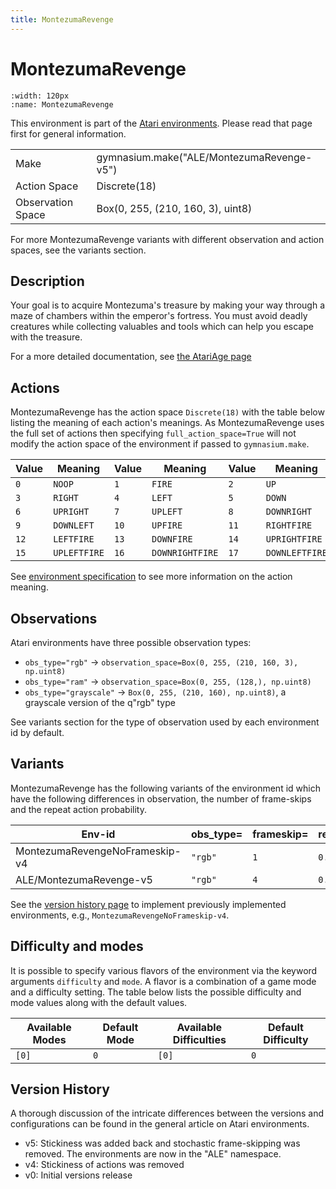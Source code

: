 ```yaml
---
title: MontezumaRevenge
---
```


# MontezumaRevenge

```{figure} ../_static/videos/environments/montezuma_revenge.gif
:width: 120px
:name: MontezumaRevenge
```

This environment is part of the <a href='..'>Atari environments</a>. Please read that page first for general information.

|                   |                                           |
|-------------------|-------------------------------------------|
| Make              | gymnasium.make("ALE/MontezumaRevenge-v5") |
| Action Space      | Discrete(18)                              |
| Observation Space | Box(0, 255, (210, 160, 3), uint8)         |

For more MontezumaRevenge variants with different observation and action spaces, see the variants section.

## Description

Your goal is to acquire Montezuma's treasure by making your way through a maze of chambers within the emperor's fortress. You must avoid deadly creatures while collecting valuables and tools which can help you escape with the treasure.

For a more detailed documentation, see [the AtariAge page](https://atariage.com/manual_html_page.php?SoftwareLabelID=310)

## Actions

MontezumaRevenge has the action space `Discrete(18)` with the table below listing the meaning of each action's meanings.
As MontezumaRevenge uses the full set of actions then specifying `full_action_space=True` will not modify the action space of the environment if passed to `gymnasium.make`.

| Value   | Meaning      | Value   | Meaning         | Value   | Meaning        |
|---------|--------------|---------|-----------------|---------|----------------|
| `0`     | `NOOP`       | `1`     | `FIRE`          | `2`     | `UP`           |
| `3`     | `RIGHT`      | `4`     | `LEFT`          | `5`     | `DOWN`         |
| `6`     | `UPRIGHT`    | `7`     | `UPLEFT`        | `8`     | `DOWNRIGHT`    |
| `9`     | `DOWNLEFT`   | `10`    | `UPFIRE`        | `11`    | `RIGHTFIRE`    |
| `12`    | `LEFTFIRE`   | `13`    | `DOWNFIRE`      | `14`    | `UPRIGHTFIRE`  |
| `15`    | `UPLEFTFIRE` | `16`    | `DOWNRIGHTFIRE` | `17`    | `DOWNLEFTFIRE` |

See [environment specification](../env-spec) to see more information on the action meaning.

## Observations

Atari environments have three possible observation types:

- `obs_type="rgb"` -> `observation_space=Box(0, 255, (210, 160, 3), np.uint8)`
- `obs_type="ram"` -> `observation_space=Box(0, 255, (128,), np.uint8)`
- `obs_type="grayscale"` -> `Box(0, 255, (210, 160), np.uint8)`, a grayscale version of the q"rgb" type

See variants section for the type of observation used by each environment id by default.

## Variants

MontezumaRevenge has the following variants of the environment id which have the following differences in observation,
the number of frame-skips and the repeat action probability.

| Env-id                         | obs_type=   | frameskip=   | repeat_action_probability=   |
|--------------------------------|-------------|--------------|------------------------------|
| MontezumaRevengeNoFrameskip-v4 | `"rgb"`     | `1`          | `0.00`                       |
| ALE/MontezumaRevenge-v5        | `"rgb"`     | `4`          | `0.25`                       |

See the [version history page](https://ale.farama.org/environments/#version-history-and-naming-schemes) to implement previously implemented environments, e.g., `MontezumaRevengeNoFrameskip-v4`.

## Difficulty and modes

It is possible to specify various flavors of the environment via the keyword arguments `difficulty` and `mode`.
A flavor is a combination of a game mode and a difficulty setting. The table below lists the possible difficulty and mode values
along with the default values.

| Available Modes   | Default Mode   | Available Difficulties   | Default Difficulty   |
|-------------------|----------------|--------------------------|----------------------|
| `[0]`             | `0`            | `[0]`                    | `0`                  |

## Version History

A thorough discussion of the intricate differences between the versions and configurations can be found in the general article on Atari environments.

* v5: Stickiness was added back and stochastic frame-skipping was removed. The environments are now in the "ALE" namespace.
* v4: Stickiness of actions was removed
* v0: Initial versions release
